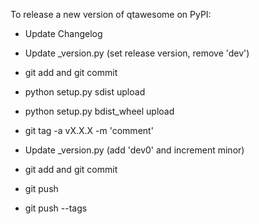 To release a new version of qtawesome on PyPI:

* Update Changelog

* Update _version.py (set release version, remove 'dev')

* git add and git commit

* python setup.py sdist upload

* python setup.py bdist_wheel upload

* git tag -a vX.X.X -m 'comment'

* Update _version.py (add 'dev0' and increment minor)

* git add and git commit

* git push

* git push --tags
